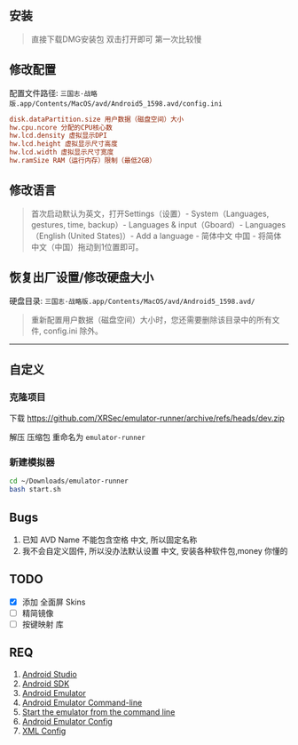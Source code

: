 ## 安装

> 直接下载DMG安装包 双击打开即可 第一次比较慢

## 修改配置

配置文件路径: `三国志·战略版.app/Contents/MacOS/avd/Android5_1598.avd/config.ini`

```ini
disk.dataPartition.size 用户数据（磁盘空间）大小
hw.cpu.ncore 分配的CPU核心数
hw.lcd.density 虚拟显示DPI
hw.lcd.height 虚拟显示尺寸高度
hw.lcd.width 虚拟显示尺寸宽度
hw.ramSize RAM（运行内存）限制（最低2GB）
```

## 修改语言

> 首次启动默认为英文，打开Settings（设置）- System（Languages, gestures, time, backup）- Languages & input（Gboard）- Languages（English (United States)）- Add a language - 简体中文 中国 - 将简体中文（中国）拖动到1位置即可。

## 恢复出厂设置/修改硬盘大小

硬盘目录: `三国志·战略版.app/Contents/MacOS/avd/Android5_1598.avd/`

> 重新配置用户数据（磁盘空间）大小时，您还需要删除该目录中的所有文件, config.ini 除外。

---

## 自定义

### 克隆项目

下载 https://github.com/XRSec/emulator-runner/archive/refs/heads/dev.zip

解压 压缩包 重命名为 `emulator-runner`

### 新建模拟器

```bash
cd ~/Downloads/emulator-runner
bash start.sh
```

## Bugs

1. 已知 AVD Name 不能包含空格 中文, 所以固定名称
2. 我不会自定义固件, 所以没办法默认设置 中文, 安装各种软件包,money 你懂的

## TODO

- [x] 添加 全面屏 Skins 
- [ ] 精简镜像
- [ ] 按键映射 库

## REQ

1. [Android Studio](https://developer.android.com/studio)
2. [Android SDK](https://developer.android.com/studio/releases/platform-tools)
3. [Android Emulator](https://developer.android.com/studio/run/emulator)
4. [Android Emulator Command-line](https://developer.android.com/studio/run/emulator-commandline)
5. [Start the emulator from the command line](https://developer.android.com/studio/run/emulator-commandline)
6. [Android Emulator Config](https://developer.android.com/studio/run/emulator-commandline#startup-options)
7. [XML Config](https://dl.google.com/android/repository/addons_list-5.xml)
